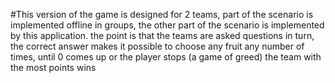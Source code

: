 #This version of the game is designed for 2 teams, part of the scenario is implemented offline in groups, the other part of the scenario is implemented by this application.
the point is that the teams are asked questions in turn, the correct answer makes it possible to choose any fruit any number of times, until 0 comes up or the player stops (a game of greed)
the team with the most points wins
